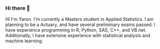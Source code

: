 ### Hi there 👋
Hi I'm Yaron. I'm currently a Masters student in Applied Statistics. I am planning to be a Actuary, and have several preliminary exams passed. I have experience
programming in R, Python, SAS, C++, and VB.net. Additionally, I have extensive experience with statistical analysis and machine learning.

<!--
**rlidgi/rlidgi** is a ✨ _special_ ✨ repository because its `README.md` (this file) appears on your GitHub profile.

Here are some ideas to get you started:

- ...
- 🌱 I’m currently learning ...
- 👯 I’m looking to collaborate on ...
- 🤔 I’m looking for help with ...
- 💬 Ask me about ...
- 📫 How to reach me: ...
- 😄 Pronouns: ...
- ⚡ Fun fact: ...
-->
